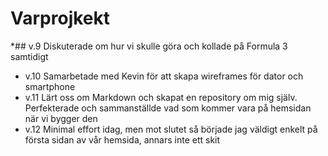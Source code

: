 # Varprojkekt
*## v.9 Diskuterade om hur vi skulle göra och kollade på Formula 3 samtidigt
* v.10 Samarbetade med Kevin för att skapa wireframes för dator och smartphone
* v.11 Lärt oss om Markdown och skapat en repository om mig själv. Perfekterade och sammanställde vad som kommer vara på hemsidan när vi bygger den
* v.12 Minimal effort idag, men mot slutet så började jag väldigt enkelt på första sidan av vår hemsida, annars inte ett skit
